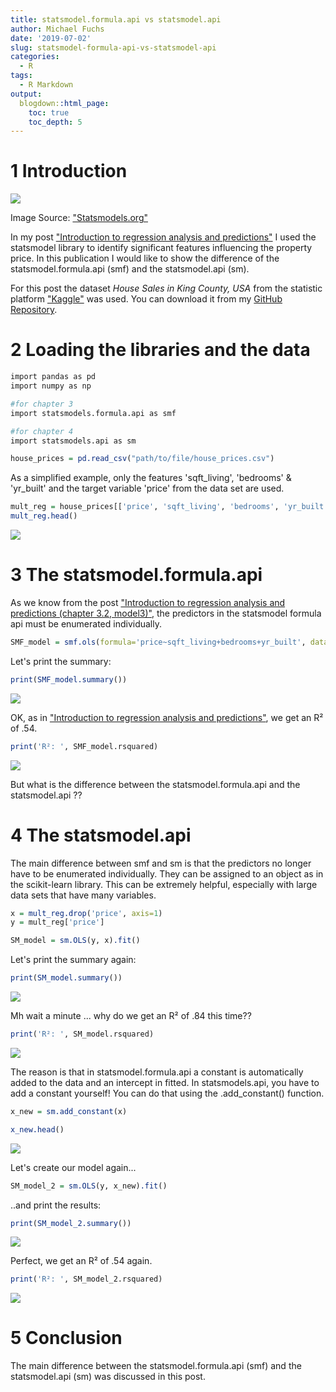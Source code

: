 ```yaml
---
title: statsmodel.formula.api vs statsmodel.api
author: Michael Fuchs
date: '2019-07-02'
slug: statsmodel-formula-api-vs-statsmodel-api
categories:
  - R
tags:
  - R Markdown
output:
  blogdown::html_page:
    toc: true
    toc_depth: 5
---
```





# 1 Introduction

![](/post/2019-07-02-statsmodel-formula-api-vs-statsmodel-api_files/p28s1.png)

Image Source: ["Statsmodels.org"](https://www.statsmodels.org/stable/index.html) 



In my post ["Introduction to regression analysis and predictions"](https://michael-fuchs-python.netlify.com/2019/06/28/introduction-to-regression-analysis-and-predictions/) I used the statsmodel library to identify significant features influencing the property price. In this publication I would like to show the difference of the statsmodel.formula.api (smf) and the statsmodel.api (sm).


For this post the dataset *House Sales in King County, USA* from the statistic platform ["Kaggle"](https://www.kaggle.com) was used. You can download it from my [GitHub Repository](https://github.com/MFuchs1989/Datasets-and-Miscellaneous/tree/main/datasets).



# 2 Loading the libraries and the data



```r
import pandas as pd
import numpy as np

#for chapter 3
import statsmodels.formula.api as smf

#for chapter 4
import statsmodels.api as sm
```



```r
house_prices = pd.read_csv("path/to/file/house_prices.csv")
```


As a simplified example, only the features 'sqft_living', 'bedrooms' & 'yr_built' and the target variable 'price' from the data set are used.


```r
mult_reg = house_prices[['price', 'sqft_living', 'bedrooms', 'yr_built']]
mult_reg.head()
```

![](/post/2019-07-02-statsmodel-formula-api-vs-statsmodel-api_files/p28p1.png)



# 3 The statsmodel.formula.api


As we know from the post ["Introduction to regression analysis and predictions (chapter 3.2, model3)"](https://michael-fuchs-python.netlify.com/2019/06/28/introduction-to-regression-analysis-and-predictions/), the predictors in the statsmodel formula api must be enumerated individually.



```r
SMF_model = smf.ols(formula='price~sqft_living+bedrooms+yr_built', data=mult_reg).fit()
```


Let's print the summary:


```r
print(SMF_model.summary())
```

![](/post/2019-07-02-statsmodel-formula-api-vs-statsmodel-api_files/p28p2.png)


OK, as in ["Introduction to regression analysis and predictions"](https://michael-fuchs-python.netlify.com/2019/06/28/introduction-to-regression-analysis-and-predictions/), we get an R² of .54.


```r
print('R²: ', SMF_model.rsquared)
```

![](/post/2019-07-02-statsmodel-formula-api-vs-statsmodel-api_files/p28p3.png)


But what is the difference between the statsmodel.formula.api and the statsmodel.api ??


# 4 The statsmodel.api


The main difference between smf and sm is that the predictors no longer have to be enumerated individually. They can be assigned to an object as in the scikit-learn library. This can be extremely helpful, especially with large data sets that have many variables.



```r
x = mult_reg.drop('price', axis=1)
y = mult_reg['price']

SM_model = sm.OLS(y, x).fit()
```


Let's print the summary again:



```r
print(SM_model.summary())
```

![](/post/2019-07-02-statsmodel-formula-api-vs-statsmodel-api_files/p28p4.png)

Mh wait a minute ... why do we get an R² of .84 this time??


```r
print('R²: ', SM_model.rsquared)
```

![](/post/2019-07-02-statsmodel-formula-api-vs-statsmodel-api_files/p28p5.png)


The reason is that in statsmodel.formula.api a constant is automatically added to the data and an intercept in fitted. In statsmodels.api, you have to add a constant yourself! You can do that using the .add_constant() function.



```r
x_new = sm.add_constant(x)

x_new.head()
```

![](/post/2019-07-02-statsmodel-formula-api-vs-statsmodel-api_files/p28p6.png)

Let's create our model again...


```r
SM_model_2 = sm.OLS(y, x_new).fit()
```

..and print the results:


```r
print(SM_model_2.summary())
```

![](/post/2019-07-02-statsmodel-formula-api-vs-statsmodel-api_files/p28p7.png)


Perfect, we get an R² of .54 again.



```r
print('R²: ', SM_model_2.rsquared)
```

![](/post/2019-07-02-statsmodel-formula-api-vs-statsmodel-api_files/p28p8.png)


# 5 Conclusion


The main difference between the statsmodel.formula.api (smf) and the statsmodel.api (sm) was discussed in this post.










